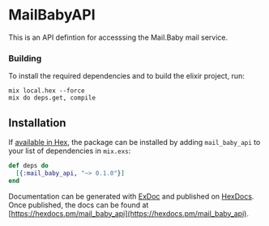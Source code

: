 # MailBabyAPI

This is an API defintion for accesssing the Mail.Baby mail service.

### Building

To install the required dependencies and to build the elixir project, run:
```
mix local.hex --force
mix do deps.get, compile
```

## Installation

If [available in Hex](https://hex.pm/docs/publish), the package can be installed
by adding `mail_baby_api` to your list of dependencies in `mix.exs`:

```elixir
def deps do
  [{:mail_baby_api, "~> 0.1.0"}]
end
```

Documentation can be generated with [ExDoc](https://github.com/elixir-lang/ex_doc)
and published on [HexDocs](https://hexdocs.pm). Once published, the docs can
be found at [https://hexdocs.pm/mail_baby_api](https://hexdocs.pm/mail_baby_api).
